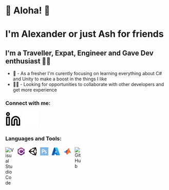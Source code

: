 # 👋 Aloha! 👋 
# I'm Alexander or just Ash for friends 


## I'm a Traveller, Expat, Engineer and Gave Dev enthusiast 🐱‍🚀  

- 🚀 - As a fresher I'm curently focusing on learning everything about C# and Unity to make a boost in the things I like
- 🐱‍🏍 - Looking for opportunities to collaborate with other developers and get more experience

### Connect with me:

[![website](./img/linkedin-light.svg)](https://www.linkedin.com/in/alexander-s-989b90183#gh-light-mode-only)
[![website](./img/linkedin-dark.svg)](https://www.linkedin.com/in/alexander-s-989b90183#gh-dark-mode-only)

### Languages and Tools:

[<img align="left" alt="Visual Studio Code" width="26px" src="https://cdn.jsdelivr.net/gh/devicons/devicon/icons/vscode/vscode-original.svg" style="padding-right:10px;" />](https://cdn.jsdelivr.net/gh/devicons/devicon/icons/vscode/vscode-original.svg)
[<img align="left" alt="CSharp" width="26px" src="https://github.com/devicons/devicon/blob/v2.15.1/icons/csharp/csharp-original.svg" style="padding-right:10px;" />](https://github.com/devicons/devicon/blob/v2.15.1/icons/csharp/csharp-original.svg)
[<img align="left" alt="Unity" width="26px" src="https://github.com/devicons/devicon/blob/v2.15.1/icons/unity/unity-original.svg" style="padding-right:10px;" />](https://github.com/devicons/devicon/blob/v2.15.1/icons/unity/unity-original.svg)
[<img align="left" alt="Photoshop" width="26px" src="https://github.com/devicons/devicon/blob/v2.15.1/icons/photoshop/photoshop-plain.svg" style="padding-right:10px;" />](https://github.com/devicons/devicon/blob/v2.15.1/icons/photoshop/photoshop-plain.svg)
[<img align="left" alt="Azure" width="26px" src="https://github.com/devicons/devicon/blob/v2.15.1/icons/azure/azure-original.svg" style="padding-right:10px;" />](https://github.com/devicons/devicon/blob/v2.15.1/icons/azure/azure-original.svg)
[<img align="left" alt="Matlab" width="26px" src="https://github.com/devicons/devicon/blob/v2.15.1/icons/matlab/matlab-original.svg" style="padding-right:10px;" />](https://github.com/devicons/devicon/blob/v2.15.1/icons/matlab/matlab-original.svg)
[<img align="left" alt="GitHub" width="26px" src="https://user-images.githubusercontent.com/3369400/139448065-39a229ba-4b06-434b-bc67-616e2ed80c8f.png" />](https://user-images.githubusercontent.com/3369400/139448065-39a229ba-4b06-434b-bc67-616e2ed80c8f.png)
